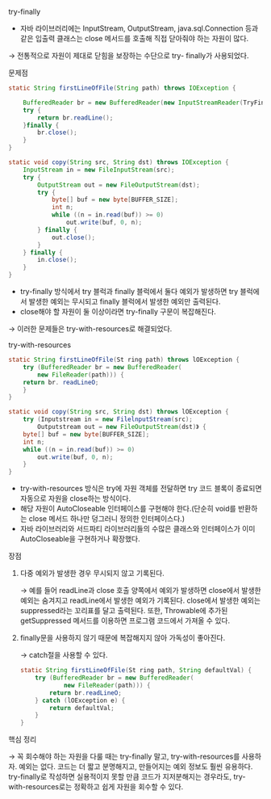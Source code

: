 try-finally

- 자바 라이브러리에는 InputStream, OutputStream, java.sql.Connection 등과 같은 입출력 클래스는 close 메서드를 호출해 직접 닫아줘야 하는 자원이 많다.

→ 전통적으로 자원이 제대로 닫힘을 보장하는 수단으로 try- finally가 사용되었다.

문제점

```java
static String firstLineOfFile(String path) throws IOException {

	BufferedReader br = new BufferedReader(new InputStreamReader(TryFinallyTest.class.getResourceAsStream(path)));
	try {
		return br.readLine();
	}finally {
		br.close();
	}
}
```

```java
static void copy(String src, String dst) throws IOException {
    InputStream in = new FileInputStream(src);
    try {
        OutputStream out = new FileOutputStream(dst);
        try {
            byte[] buf = new byte[BUFFER_SIZE];
            int n;
            while ((n = in.read(buf)) >= 0)
                out.write(buf, 0, n);
        } finally {
            out.close(); 
        }
    } finally {
        in.close();
    }
}
```

- try-finally 방식에서 try 블럭과 finally 블럭에서 둘다 예외가 발생하면 try 블럭에서 발생한 예외는 무시되고 finally 블럭에서 발생한 예외만 출력된다.
- close해야 할 자원이 둘 이상이라면 try-finally 구문이 복잡해진다.

→ 이러한 문제들은 try-with-resources로 해결되었다.

try-with-resources

```java
static String firstLineOfFile(St ring path) throws lOException {
	try (BufferedReader br = new BufferedReader(
		new FileReader(path))) {
	return br. readLineO;
	}
}
```

```java
static void copy(String src, String dst) throws lOException {
	try (Inputstream in = new FilelnputStream(src);
		Outputstream out = new FileOutputStream(dst)》 {
	byte[] buf = new byte[BUFFER_SIZE];
	int n;
	while ((n = in.read(buf)) >= 0)
		out.write(buf, 0, n);
	}
}
```

- try-with-resources 방식은 try에 자원 객체를 전달하면 try 코드 블록이 종료되면 자동으로 자원을 close하는 방식이다.
- 해당 자원이 AutoCloseable 인터페이스를 구현해야 한다.(단순히 void를 반환하는 close 메서드 하나만 덩그러니 정의한 인터페이스다.)
- 자바 라이브러리와 서드파티 라이브러리들의 수많은 클래스와 인터페이스가 이미 AutoCloseable을 구현하거나 확장했다.

장점

1. 다중 예외가 발생한 경우 무시되지 않고 기록된다.
    
    → 예를 들어 readLine과 close 호출 양쪽에서 예외가 발생하면 close에서 발생한 예외는 숨겨지고 readLine에서 발생한 예외가 기록된다. close에서 발생한 예외는 suppressed라는 꼬리표를 달고 출력된다. 또한, Throwable에 추가된 getSuppressed 메서드를 이용하면 프로그램 코드에서 가져올 수 있다.
    
2. finally문을 사용하지 않기 때문에 복잡해지지 않아 가독성이 좋아진다.
    
    → catch절을 사용할 수 있다.
    
    ```java
    static String firstLineOfFile(St ring path, String defaultVal) {
    	try (BufferedReader br = new BufferedReader(
    			new FileReader(path))) {
    		return br.readLineO;
    	} catch (lOException e) {
    		return defaultVal;
    	}
    }
    ```
    

핵심 정리

→ 꼭 회수해야 하는 자원을 다룰 때는 try-finally 말고, try-with-resources를 사용하자. 예외는 없다. 코드는 더 짧고 분명해지고, 만들어지는 예외 정보도 훨씬 유용하다. try-finally로 작성하면 실용적이지 못할 만큼 코드가 지저분해지는 경우라도, try-with-resources로는 정확하고 쉽게 자원을 회수할 수 있다.
